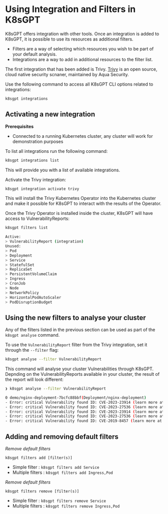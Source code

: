 # Using Integration and Filters in K8sGPT

K8sGPT offers integration with other tools. Once an integration is added to K8sGPT, it is possible to use its resources as additional filters.

* Filters are a way of selecting which resources you wish to be part of your default analysis.
* Integrations are a way to add in additional resources to the filter list.


The first integration that has been added is Trivy.
[Trivy](https://github.com/aquasecurity/trivy) is an open source, cloud native security scnaner, maintained by Aqua Security.

Use the following command to access all K8sGPT CLI options related to integrations:
```bash
k8sgpt integrations
```

## Activating a new integration

**Prerequisites**

* Connected to a running Kubernetes cluster, any cluster will work for demonstration purposes

To list all integrations run the following command:
```bash
k8sgpt integrations list
```

This will provide you with a list of available integrations. 

Activate the Trivy integration:
```bash
k8sgpt integration activate trivy
```

This will install the Trivy Kubernetes Operator into the Kubernetes cluster and make it possible for K8sGPT to interact with the results of the Operator.

Once the Trivy Operator is installed inside the cluster, K8sGPT will have access to VulnerabilityReports:
```bash
k8sgpt filters list

Active: 
> VulnerabilityReport (integration)
Unused: 
> Pod
> Deployment
> Service
> StatefulSet
> ReplicaSet
> PersistentVolumeClaim
> Ingress
> CronJob
> Node
> NetworkPolicy
> HorizontalPodAutoScaler
> PodDisruptionBudget
```

## Using the new filters to analyse your cluster

Any of the filters listed in the previous section can be used as part of the `k8sgpt analyse` command.

To use the `VulnerabilityReport` filter from the Trivy integration, set it through the `--filter` flag:
```bash
k8sgpt analyse --filter VulnerabilityReport
```

This command will analyse your cluster Vulnerabilities through K8sGPT. Depnding on the VulnerabilityReports available in your cluster, the result of the report will look different:
```bash
❯ k8sgpt analyse --filter VulnerabilityReport

0 demo/nginx-deployment-7bcfc88bbf(Deployment/nginx-deployment)
- Error: critical Vulnerability found ID: CVE-2023-23914 (learn more at: https://avd.aquasec.com/nvd/cve-2023-23914)
- Error: critical Vulnerability found ID: CVE-2023-27536 (learn more at: https://avd.aquasec.com/nvd/cve-2023-27536)
- Error: critical Vulnerability found ID: CVE-2023-23914 (learn more at: https://avd.aquasec.com/nvd/cve-2023-23914)
- Error: critical Vulnerability found ID: CVE-2023-27536 (learn more at: https://avd.aquasec.com/nvd/cve-2023-27536)
- Error: critical Vulnerability found ID: CVE-2019-8457 (learn more at: https://avd.aquasec.com/nvd/cve-2019-8457)
```

## Adding and removing default filters

_Remove default filters_

```
k8sgpt filters add [filter(s)]
```

- Simple filter : `k8sgpt filters add Service`
- Multiple filters : `k8sgpt filters add Ingress,Pod`


_Remove default filters_

```
k8sgpt filters remove [filter(s)]
```

- Simple filter : `k8sgpt filters remove Service`
- Multiple filters : `k8sgpt filters remove Ingress,Pod`